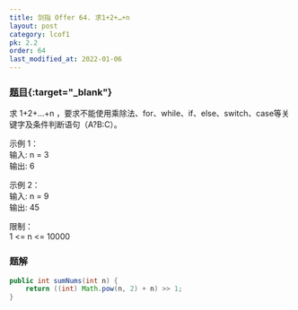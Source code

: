 ```yaml
---
title: 剑指 Offer 64. 求1+2+…+n
layout: post
category: lcof1
pk: 2.2
order: 64
last_modified_at: 2022-01-06
---
```


### [题目](https://leetcode.cn/problems/qiu-12n-lcof/){:target="_blank"}

求 1+2+...+n ，要求不能使用乘除法、for、while、if、else、switch、case等关键字及条件判断语句（A?B:C）。

示例 1：  
输入: n = 3  
输出: 6

示例 2：  
输入: n = 9  
输出: 45

限制：  
1 <= n <= 10000

### 题解

```java
public int sumNums(int n) {
    return ((int) Math.pow(n, 2) + n) >> 1;
}
```
